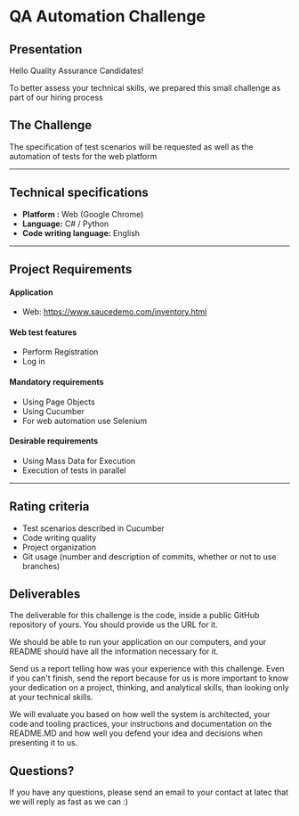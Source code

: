 # QA Automation Challenge

## Presentation

Hello Quality Assurance Candidates!

To better assess your technical skills, we prepared this small challenge as part of our hiring process

## The Challenge

The specification of test scenarios will be requested as well as the automation of tests for the web platform

-------------
Technical specifications
-------------

- **Platform :** Web (Google Chrome)
- **Language:** C# / Python
- **Code writing language:** English

-------------
Project Requirements
-------------

#### Application

 - Web: https://www.saucedemo.com/inventory.html
#### Web test features

 - Perform Registration
 - Log in

#### Mandatory requirements

 - Using Page Objects
 - Using Cucumber
 - For web automation use Selenium

#### Desirable requirements

 - Using Mass Data for Execution
 - Execution of tests in parallel


-------------
Rating criteria
-------------

 - Test scenarios described in Cucumber
 - Code writing quality
 - Project organization
 - Git usage (number and description of commits, whether or not to use branches)

## Deliverables

The deliverable for this challenge is the code, inside a public GitHub repository of yours. You should provide us the URL for it.

We should be able to run your application on our computers, and your README should have all the information necessary for it. 

Send us a report telling how was your experience with this challenge. Even if you can't finish, send the report because for us is more important to know your dedication on a project, thinking, and analytical skills, than looking only at your technical skills.

We will evaluate you based on how well the system is architected, your code and tooling practices, your instructions and documentation on the README.MD and how well you defend your idea and decisions when presenting it to us.

## Questions?

If you have any questions, please send an email to your contact at Iatec that we will reply as fast as we can :)
